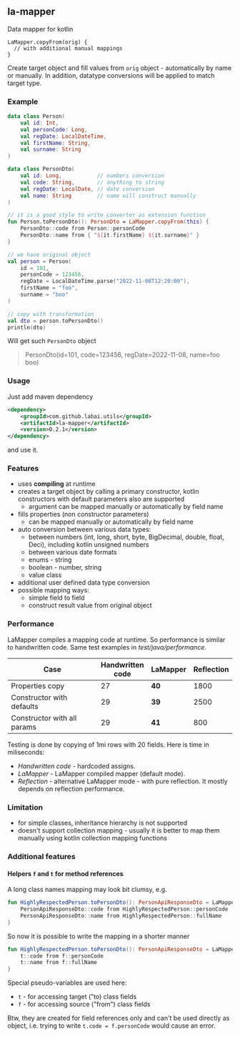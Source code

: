 ## la-mapper
Data mapper for kotlin 

```
LaMapper.copyFrom(orig) {
  // with additional manual mappings
}
```

Create target object and fill values from `orig` object - automatically by name or manually. 
In addition, datatype conversions will be applied to match target type.

### Example

```kotlin
data class Person(
    val id: Int,
    val personCode: Long,
    val regDate: LocalDateTime,
    val firstName: String,
    val surname: String
)

data class PersonDto(
    val id: Long,           // numbers conversion
    val code: String,       // anything to string
    val regDate: LocalDate, // date conversion
    val name: String        // name will construct manually
)

// it is a good style to write converter as extension function
fun Person.toPersonDto(): PersonDto = LaMapper.copyFrom(this) {
    PersonDto::code from Person::personCode
    PersonDto::name from { "${it.firstName} ${it.surname}" }
}

// we have original object
val person = Person(
    id = 101,
    personCode = 123456,
    regDate = LocalDateTime.parse("2022-11-08T12:20:00"),
    firstName = "foo",
    surname = "boo"
)

// copy with transformation
val dto = person.toPersonDto()
println(dto)
```
Will get such `PersonDto` object
> PersonDto(id=101, code=123456, regDate=2022-11-08, name=foo boo)

### Usage

Just add maven dependency
```xml
<dependency>
    <groupId>com.github.labai.utils</groupId>
    <artifactId>la-mapper</artifactId>
    <version>0.2.1</version>
</dependency>
```
and use it.

### Features
- uses **compiling** at runtime
- creates a target object by calling a primary constructor, kotlin constructors with default parameters also are supported
  - argument can be mapped manually or automatically by field name
- fills properties (non constructor parameters)
  - can be mapped manually or automatically by field name
- auto conversion between various data types:
  - between numbers (int, long, short, byte, BigDecimal, double, float, Deci), including kotlin unsigned numbers
  - between various date formats
  - enums - string 
  - boolean - number, string
  - value class
- additional user defined data type conversion
- possible mapping ways:
  - simple field to field 
  - construct result value from original object

### Performance
LaMapper compiles a mapping code at runtime. So performance is similar to handwritten code.
Same test examples in _test/java/performance_.

| Case                        | Handwritten<br/>code | LaMapper | Reflection              | 
|-----------------------------|----------------------|----------|-------------------------|
| Properties copy             | 27                   | **40**   | 1800                    | 
| Constructor with defaults   | 29                   | **39**   | 2500                    |
| Constructor with all params | 29                   | **41**   | 800                     |

Testing is done by copying of 1mi rows with 20 fields. Here is time in miliseconds:
- _Handwritten code_ - hardcoded assigns. 
- _LaMapper_ - LaMapper compiled mapper (default mode).
- _Reflection_ - alternative LaMapper mode - with pure reflection. It mostly depends on reflection performance.

### Limitation
- for simple classes, inheritance hierarchy is not supported
- doesn't support collection mapping - usually it is better to map them manually using kotlin collection mapping functions

### Additional features

#### Helpers `f` and `t` for method references

A long class names mapping may look bit clumsy, e.g. 

```kotlin
fun HighlyRespectedPerson.toPersonDto(): PersonApiResponseDto = LaMapper.copyFrom(this) {
    PersonApiResponseDto::code from HighlyRespectedPerson::personCode
    PersonApiResponseDto::name from HighlyRespectedPerson::fullName
}
```
So now it is possible to write the mapping in a shorter manner
```kotlin
fun HighlyRespectedPerson.toPersonDto(): PersonApiResponseDto = LaMapper.copyFrom(this) {
    t::code from f::personCode
    t::name from f::fullName
}
```
Special pseudo-variables are used here:
- `t` - for accessing target ("to) class fields
- `f` - for accessing source ("from") class fields

Btw, they are created for field references only and can't be used directly as object, 
i.e. trying to write `t.code = f.personCode` would cause an error. 
